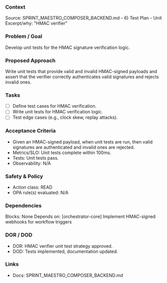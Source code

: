 ### Context

Source: SPRINT_MAESTRO_COMPOSER_BACKEND.md - 6) Test Plan - Unit
Excerpt/why: "HMAC verifier"

### Problem / Goal

Develop unit tests for the HMAC signature verification logic.

### Proposed Approach

Write unit tests that provide valid and invalid HMAC-signed payloads and assert that the verifier correctly authenticates valid signatures and rejects invalid ones.

### Tasks

- [ ] Define test cases for HMAC verification.
- [ ] Write unit tests for HMAC verification logic.
- [ ] Test edge cases (e.g., clock skew, replay attacks).

### Acceptance Criteria

- Given an HMAC-signed payload, when unit tests are run, then valid signatures are authenticated and invalid ones are rejected.
- Metrics/SLO: Unit tests complete within 100ms.
- Tests: Unit tests pass.
- Observability: N/A

### Safety & Policy

- Action class: READ
- OPA rule(s) evaluated: N/A

### Dependencies

Blocks: None
Depends on: [orchestrator-core] Implement HMAC-signed webhooks for workflow triggers

### DOR / DOD

- DOR: HMAC verifier unit test strategy approved.
- DOD: Tests implemented, documentation updated.

### Links

- Docs: SPRINT_MAESTRO_COMPOSER_BACKEND.md
